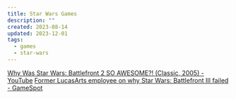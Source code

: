 ```yaml
---
title: Star Wars Games
description: ""
created: 2023-08-14
updated: 2023-12-01
tags:
  - games
  - star-wars
---
```


[Why Was Star Wars: Battlefront 2 SO AWESOME?! (Classic, 2005) - YouTube](https://www.youtube.com/watch?v=2fJidsBpexY)
[Former LucasArts employee on why Star Wars: Battlefront III failed - GameSpot](https://www.gamespot.com/articles/former-lucasarts-employee-on-why-star-wars-battlefront-iii-failed/1100-6400936/)
